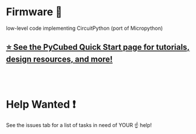 # Firmware 🔧
low-level code implementing CircuitPython (port of Micropython) 

## [⭐ See the PyCubed Quick Start page for tutorials, design resources, and more!](https://www.notion.so/maholli/PyCubed-4cbfac7e9b684852a2ab2193bd485c4d)
<br>
<br>

# Help Wanted ❗
See the issues tab for a list of tasks in need of YOUR ☝ help!
